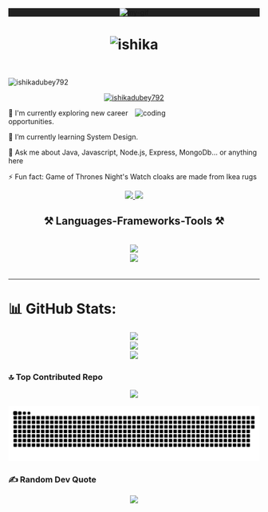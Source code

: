 <div align="center" style="background-color: #222;">
<img src="image_processing.gif" alt="my-gif" />
</div>

<h1 align="center">
<img src="https://readme-typing-svg.herokuapp.com?font=Playwrite+CL&weight=900&size=30&pause=1000&color=6E64BD&center=true&vCenter=true&width=435&lines=Hii+%F0%9F%91%8B+I+m'+Ishika;%F0%9F%92%BB+Full+Stack+Web+developer" alt="ishika"/>
</h1>

<br/>

<p align="left"> <img src="https://komarev.com/ghpvc/?username=ishikadubey792&label=Profile%20views&color=28BEF7&style=for-the-badge" alt="ishikadubey792" /> </p>

<p align="center"> <a href="https://github.com/ryo-ma/github-profile-trophy"><img src="https://github-profile-trophy.vercel.app/?username=ishikadubey792&theme=tokyonight" alt="ishikadubey792" /></a> </p>

  <img align="right" alt="coding" width="250" src="image-side-withoutbg.gif" alt="my-gif"/>
  <div align="left">
    
 🔭 I'm currently exploring new career opportunities.
 
 🌱 I’m currently learning System Design.

💬 Ask me about Java, Javascript, Node.js, Express, MongoDb... or anything here

⚡ Fun fact: Game of Thrones Night's Watch cloaks are made from Ikea rugs

 </div>
 
<div align="center"> 
  <a href="mailto:ishikadubey792@gmail.com">
    <img src="https://img.shields.io/badge/Gmail-333333?style=for-the-badge&logo=gmail&logoColor=red" />
  </a>

    
  <a href="https://www.linkedin.com/in/ishika-bharadwaj-93a76123b/" target="_blank">
    <img src="https://img.shields.io/badge/LinkedIn-0077B5?style=for-the-badge&logo=linkedin&logoColor=white" target="_blank" />
  </a>
  </a>
</div>

 
<h2 align="center">⚒ Languages-Frameworks-Tools ⚒</h2>
<br/>
<div align="center">
    <img src="https://skillicons.dev/icons?i=html,css,bootstrap,vscode,github,tailwind,git,postman"/><br>
    <img src="https://skillicons.dev/icons?i=javascript,react,redux,nodejs,express,mongodb,firebase,java,sass" /><br>
</div>

<br/>

<hr/>

# 📊 GitHub Stats:
<p align="center">
     <img src="https://github-readme-streak-stats.herokuapp.com/?user=ishikadubey792&theme=tokyonight&hide_border=false"/><br/>
    <img src="https://github-readme-stats.vercel.app/api?username=ishikadubey792&theme=tokyonight&show_icons=true&locale=en"/><br/>
     <img src="https://github-readme-stats.vercel.app/api/top-langs/?username=ishikadubey792&theme=tokyonight&hide_border=false&include_all_commits=true&count_private=true&layout=compact"/>
</p>

### 🔝 Top Contributed Repo
<p align="center">
    <img src="https://github-contributor-stats.vercel.app/api?username=ishikadubey792&limit=5&theme=tokyonight&combine_all_yearly_contributions=true"/>
</p>

<p align="center">
 <img width="1000" src="https://raw.githubusercontent.com/Abhithakur7080/Abhithakur7080/f0f68a01b0ce40fa7d1b52010da76cc8f3d3c296/github-snake.svg" alt="snake"/>
</p>

### ✍️ Random Dev Quote
<p align="center">
    <img src="https://quotes-github-readme.vercel.app/api?type=horizontal&theme=tokyonight"/>
</p>
